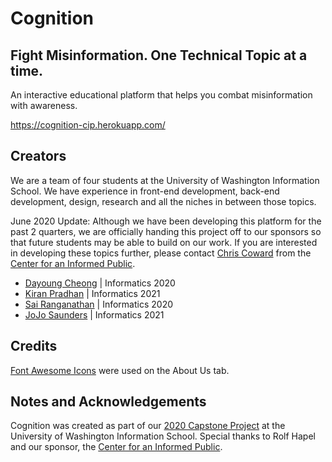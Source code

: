 # Cognition
## Fight Misinformation. One Technical Topic at a time.
An interactive educational platform that helps you combat misinformation with awareness.

https://cognition-cip.herokuapp.com/

## Creators
We are a team of four students at the University of Washington Information School. We have experience in front-end development, back-end development, design, research and all the  niches in between those topics.

June 2020 Update: Although we have been developing this platform for the past 2 quarters, we are officially handing this project off to our sponsors so that future students may be able to build on our work. If you are interested in  developing these topics further, please contact [Chris Coward](mailto:ccoward@uw.edu) from the [Center for an Informed Public](https://www.cip.uw.edu/).

- [Dayoung Cheong](mailto:cheongdayoung@gmail.com) | Informatics 2020
- [Kiran Pradhan](mailto:pradhan.kiran786@gmail.com) | Informatics 2021
- [Sai Ranganathan](mailto:sr52@uw.edu) | Informatics 2020
- [JoJo Saunders](mailto:jojosaunders99@gmail.com) | Informatics 2021

## Credits
[Font Awesome Icons](https://fontawesome.com/license) were used on the About Us tab.

## Notes and Acknowledgements
Cognition was created as part of our [2020 Capstone Project](https://ischool.uw.edu/capstone) at the University of Washington Information School. Special thanks to Rolf Hapel and our sponsor, the [Center for an Informed Public](https://www.cip.uw.edu/).
